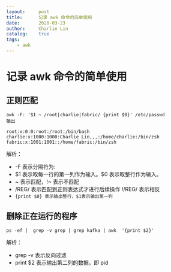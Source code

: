```yaml
---
layout:     post
title:      记录 awk 命令的简单使用
date:       2020-03-23
author:     Charlie Lin
catalog:    true
tags:
    - awk
---
```


# 记录 awk 命令的简单使用
## 正则匹配
```shell
awk -F: '$1 ~ /root|charlie|fabric/ {print $0}' /etc/passwd
输出
```
```out
root:x:0:0:root:/root:/bin/bash
charlie:x:1000:1000:Charlie Lin,,,:/home/charlie:/bin/zsh
fabric:x:1001:1001::/home/fabric:/bin/zsh
```
解析：  
* -F 表示分隔符为:
* \$1 表示取每一行的第一列作为输入。\$0 表示取整行作为输入。
* ~ 表示匹配，!~ 表示不匹配
* /REG/ 表示匹配到正则表达式才进行后续操作 !/REG/ 表示相反
* `{print $0} 表示输出整行，$1表示输出第一列`

## 删除正在运行的程序  

```shell
ps -ef |  grep -v grep | grep kafka | awk  '{print $2}'
```
解析：
* grep -v 表示反向过滤
* print \$2 表示输出第二列的数据，即 pid

